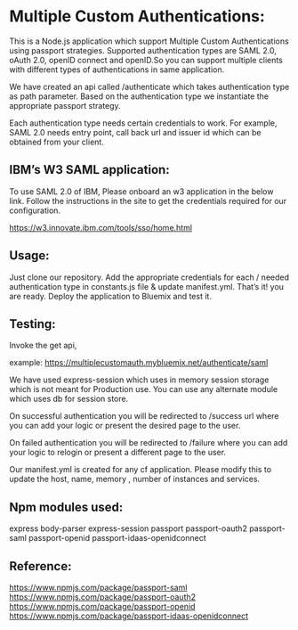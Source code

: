 # Multiple Custom Authentications:

This is a Node.js application which support Multiple Custom Authentications using passport strategies. Supported authentication types are SAML 2.0, oAuth 2.0, openID connect and openID.So you can support multiple clients with different types of authentications in same application.


We have created an api called /authenticate which takes authentication type as path parameter. Based on the authentication type we instantiate the appropriate passport strategy. 

Each authentication type needs certain credentials to work. For example, SAML 2.0 needs entry point, call back url and issuer id which can be obtained from your client.

## IBM’s W3 SAML application:

To use SAML 2.0 of IBM, Please onboard an w3 application in the below link. Follow the instructions in the site to get the credentials required for our configuration.

https://w3.innovate.ibm.com/tools/sso/home.html


## Usage:

Just clone our repository. Add the appropriate credentials for each / needed authentication type in constants.js file & update manifest.yml. That’s it! you are ready. Deploy the application to Bluemix and test it.

## Testing:
Invoke the get api, 

example:
https://multiplecustomauth.mybluemix.net/authenticate/saml

We have used express-session which uses in memory session storage which is not meant for Production use. You can use any alternate module which uses db for session store.

On successful authentication you will be redirected to /success url where you can add your logic or present the desired page to the user.

On failed authentication you will be redirected to /failure where you can add your logic to relogin or present a different page to the user. 

Our manifest.yml is created for any cf application. Please modify this to update the host, name, memory , number of instances and services.

## Npm modules used:
express
body-parser
express-session
passport
passport-oauth2
passport-saml
passport-openid
passport-idaas-openidconnect

## Reference:
https://www.npmjs.com/package/passport-saml
https://www.npmjs.com/package/passport-oauth2
https://www.npmjs.com/package/passport-openid
https://www.npmjs.com/package/passport-idaas-openidconnect
